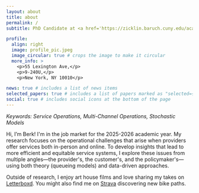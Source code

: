 ```yaml
---
layout: about
title: about
permalink: /
subtitle: PhD Candidate at <a href='https://zicklin.baruch.cuny.edu/academic-programs/doctoral/areas-of-study/operations-and-decision-analytics/'>Baruch College, Zicklin School of Business, CUNY</a>. 

profile:
  align: right
  image: profile_pic.jpeg
  image_circular: true # crops the image to make it circular
  more_info: >
    <p>55 Lexington Ave,</p>
    <p>9-240U,</p>
    <p>New York, NY 10010</p>

news: true # includes a list of news items
selected_papers: true # includes a list of papers marked as "selected={true}"
social: true # includes social icons at the bottom of the page
---
```


*Keywords: Service Operations, Multi-Channel Operations, Stochastic Models*

Hi, I’m Berk! I'm in the job market for the 2025-2026 academic year. My research focuses on the operational challenges that arise when providers offer services both in-person and online. To develop insights that lead to more efficient and equitable service systems, I explore these issues from multiple angles—the provider's, the customer's, and the policymaker's—using both theory (queueing models) and data-driven approaches.

Outside of research, I enjoy art house films and love sharing my takes on [Letterboxd](https://letterboxd.com/berkolmez/). You might also find me on [Strava](https://www.strava.com/athletes/144034223) discovering new bike paths.

<!-- Hi, I’m Berk—a researcher with a passion for optimizing real-world operations. Recently, I’ve been focused on multi-channel operations and exploring how emerging tech can drive meaningful impact. My work spans theoretical modeling, deep dives into data, and developing algorithms. I also have a special interest in quantum computing. I enjoy the challenge of transforming complex ideas into practical solutions. -->

<!-- Outside of work, I enjoy art house films and love sharing my takes on [Letterboxd](https://letterboxd.com/berkolmez/). You might also find me biking around the city or on a run, discovering new paths. If that’s your thing too, feel free to follow me on [Strava](https://www.strava.com/athletes/144034223)! -->

